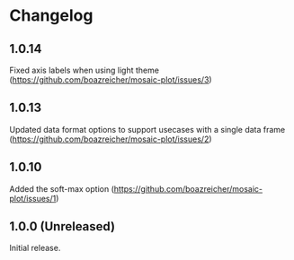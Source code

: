 # Changelog

## 1.0.14

Fixed axis labels when using light theme (https://github.com/boazreicher/mosaic-plot/issues/3)

## 1.0.13

Updated data format options to support usecases with a single data frame (https://github.com/boazreicher/mosaic-plot/issues/2)

## 1.0.10

Added the soft-max option (https://github.com/boazreicher/mosaic-plot/issues/1)

## 1.0.0 (Unreleased)

Initial release.
